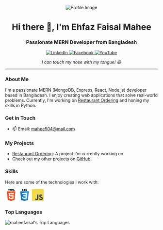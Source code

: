 <!-- Replace with your own GitHub profile image -->
<p align="center">
  <img src="https://i.ibb.co/BgQ5hmt/picofme-1.png" alt="Profile Image" width="300" height="300" />
</p>

<h1 align="center">Hi there 👋, I'm Ehfaz Faisal Mahee</h1>
<h3 align="center">Passionate MERN Developer from Bangladesh</h3>

<p align="center">
  <a href="https://linkedin.com/in/mahee-faisal-52795b173/" target="_blank">
    <img src="https://img.icons8.com/color/48/000000/linkedin.png" alt="LinkedIn" width="40" height="40" />
  </a>
  <a href="https://www.facebook.com/mahee.faisal.7/" target="_blank">
    <img src="https://img.icons8.com/color/48/000000/facebook-new.png" alt="Facebook" width="40" height="40" />
  </a>
  <a href="https://www.youtube.com/@whowass/videos" target="_blank">
    <img src="https://img.icons8.com/color/48/000000/youtube-play.png" alt="YouTube" width="40" height="40" />
  </a>
</p>

<p align="center">
  <em>
    I can touch my nose with my tongue! 😄
  </em>
</p>

---

### About Me

I'm a passionate MERN (MongoDB, Express, React, Node.js) developer based in Bangladesh. I enjoy creating web applications that solve real-world problems. Currently, I'm working on [Restaurant Ordering](https://github.com/maheefaisal/Restaurant-Client) and honing my skills in Python.

### Get in Touch

- 📫 Email: mahee504@mail.com

### My Projects

- [Restaurant Ordering](https://github.com/maheefaisal/Restaurant-Client): A project I'm currently working on.
- Check out my other projects on [GitHub](https://github.com/maheefaisal).

### Skills

Here are some of the technologies I work with:

<p align="left">
  <img src="https://raw.githubusercontent.com/devicons/devicon/master/icons/html5/html5-original-wordmark.svg" alt="HTML5" width="40" height="40" />
  <img src="https://raw.githubusercontent.com/devicons/devicon/master/icons/css3/css3-original-wordmark.svg" alt="CSS3" width="40" height="40" />
  <img src="https://raw.githubusercontent.com/devicons/devicon/master/icons/javascript/javascript-original.svg" alt="JavaScript" width="40" height="40" />
  <!-- Add more icons for your skills here -->
</p>

### Top Languages

![maheefaisal's Top Languages](https://github-readme-stats.vercel.app/api/top-langs/?username=maheefaisal&theme=vue-dark&show_icons=true&hide_border=true&layout=compact)

</details>
